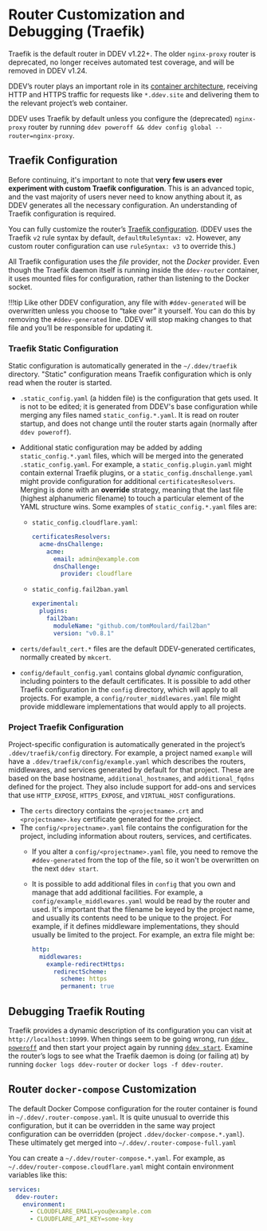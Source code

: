 # Router Customization and Debugging (Traefik)

Traefik is the default router in DDEV v1.22+. The older `nginx-proxy` router is deprecated, no longer receives automated test coverage, and will be removed in DDEV v1.24.

DDEV’s router plays an important role in its [container architecture](../usage/architecture.md#container-architecture), receiving HTTP and HTTPS traffic for requests like `*.ddev.site` and delivering them to the relevant project’s web container.

DDEV uses Traefik by default unless you configure the (deprecated) `nginx-proxy` router by running `ddev poweroff && ddev config global --router=nginx-proxy`.

## Traefik Configuration

Before continuing, it's important to note that **very few users ever experiment with custom Traefik configuration**. This is an advanced topic, and the vast majority of users never need to know anything about it, as DDEV generates all the necessary configuration. An understanding of Traefik configuration is required.

You can fully customize the router’s [Traefik configuration](https://doc.traefik.io/traefik/getting-started/configuration-overview/). (DDEV uses the Traefik `v2` rule syntax by default, `defaultRuleSyntax: v2`. However, any custom router configuration can use `ruleSyntax: v3` to override this.)

All Traefik configuration uses the *file* provider, not the *Docker* provider. Even though the Traefik daemon itself is running inside the `ddev-router` container, it uses mounted files for configuration, rather than listening to the Docker socket.

!!!tip
    Like other DDEV configuration, any file with `#ddev-generated` will be overwritten unless you choose to “take over” it yourself. You can do this by removing the `#ddev-generated` line. DDEV will stop making changes to that file and you’ll be responsible for updating it.

### Traefik Static Configuration

Static configuration is automatically generated in the `~/.ddev/traefik` directory. "Static" configuration means Traefik configuration which is only read when the router is started.

* `.static_config.yaml` (a hidden file) is the configuration that gets used. It is not to be edited; it is generated from DDEV's base configuration while merging any files named `static_config.*.yaml`. It is read on router startup, and does not change until the router starts again (normally after `ddev poweroff`).
* Additional static configuration may be added by adding `static_config.*.yaml` files, which will be merged into the generated `.static_config.yaml`. For example, a `static_config.plugin.yaml` might contain external Traefik plugins, or a `static_config.dnschallenge.yaml` might provide configuration for additional `certificatesResolvers`. Merging is done with an **override** strategy, meaning that the last file (highest alphanumeric filename) to touch a particular element of the YAML structure wins.
    Some examples of `static_config.*.yaml` files are:
    * `static_config.cloudflare.yaml`:

      ```yaml
      certificatesResolvers:
        acme-dnsChallenge:
          acme:
            email: admin@example.com
            dnsChallenge:
              provider: cloudflare
      ```

    * `static_config.fail2ban.yaml`

        ```yaml
        experimental:
          plugins:
            fail2ban:
              moduleName: "github.com/tomMoulard/fail2ban"
              version: "v0.8.1"
      ```

* `certs/default_cert.*` files are the default DDEV-generated certificates, normally created by `mkcert`.
* `config/default_config.yaml` contains global *dynamic* configuration, including pointers to the default certificates. It is possible to add other Traefik configuration in the `config` directory, which will apply to all projects. For example, a `config/router_middlewares.yaml` file might provide middleware implementations that would apply to all projects.

### Project Traefik Configuration

Project-specific configuration is automatically generated in the project’s `.ddev/traefik/config` directory. For example, a project named `example` will have a `.ddev/traefik/config/example.yaml` which describes the routers, middlewares, and services generated by default for that project. These are based on the base hostname, `additional_hostnames`, and `additional_fqdns` defined for the project. They also include support for add-ons and services that use `HTTP_EXPOSE`, `HTTPS_EXPOSE`, and `VIRTUAL_HOST` configurations.

* The `certs` directory contains the `<projectname>.crt` and `<projectname>.key` certificate generated for the project.
* The `config/<projectname>.yaml` file contains the configuration for the project, including information about routers, services, and certificates.
    * If you alter a `config/<projectname>.yaml` file, you need to remove the `#ddev-generated` from the top of the file, so it won't be overwritten on the next `ddev start`.
    * It is possible to add additional files in `config` that you own and manage that add additional facilities. For example, a `config/example_middlewares.yaml` would be read by the router and used. It's important that the filename be keyed by the project name, and usually its contents need to be unique to the project. For example, if it defines middleware implementations, they should usually be limited to the project. For example, an extra file might be:

      ```yaml
      http:
        middlewares:
          example-redirectHttps:
            redirectScheme:
              scheme: https
              permanent: true
      ```

## Debugging Traefik Routing

Traefik provides a dynamic description of its configuration you can visit at `http://localhost:10999`.
When things seem to be going wrong, run [`ddev poweroff`](../usage/commands.md#poweroff) and then start your project again by running [`ddev start`](../usage/commands.md#start). Examine the router’s logs to see what the Traefik daemon is doing (or failing at) by running `docker logs ddev-router` or `docker logs -f ddev-router`.

## Router `docker-compose` Customization

The default Docker Compose configuration for the router container is found in `~/.ddev/.router-compose.yaml`. It is quite unusual to override this configuration, but it can be overridden in the same way project configuration can be overridden (project `.ddev/docker-compose.*.yaml`). These ultimately get merged into `~/.ddev/.router-compose-full.yaml`

You can create a `~/.ddev/router-compose.*.yaml`. For example, as `~/.ddev/router-compose.cloudflare.yaml` might contain environment variables like this:

```yaml
services:
  ddev-router:
    environment:
      - CLOUDFLARE_EMAIL=you@example.com
      - CLOUDFLARE_API_KEY=some-key
```
